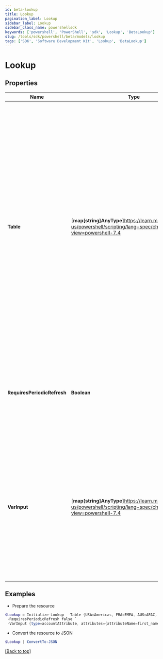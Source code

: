 ```yaml
---
id: beta-lookup
title: Lookup
pagination_label: Lookup
sidebar_label: Lookup
sidebar_class_name: powershellsdk
keywords: ['powershell', 'PowerShell', 'sdk', 'Lookup', 'BetaLookup'] 
slug: /tools/sdk/powershell/beta/models/lookup
tags: ['SDK', 'Software Development Kit', 'Lookup', 'BetaLookup']
---
```



# Lookup

## Properties

Name | Type | Description | Notes
------------ | ------------- | ------------- | -------------
**Table** | [**map[string]AnyType**]https://learn.microsoft.com/en-us/powershell/scripting/lang-spec/chapter-04?view=powershell-7.4 | This is a JSON object of key-value pairs. The key is the string that will attempt to be matched to the input, and the value is the output string that should be returned if the key is matched   >**Note** the use of the optional default key value here; if none of the three countries in the above example match the input string, the transform will return ""Unknown Region"" for the attribute that is mapped to this transform.  | [required]
**RequiresPeriodicRefresh** | **Boolean** | A value that indicates whether the transform logic should be re-evaluated every evening as part of the identity refresh process | [optional] [default to $false]
**VarInput** | [**map[string]AnyType**]https://learn.microsoft.com/en-us/powershell/scripting/lang-spec/chapter-04?view=powershell-7.4 | This is an optional attribute that can explicitly define the input data which will be fed into the transform logic. If input is not provided, the transform will take its input from the source and attribute combination configured via the UI. | [optional] 

## Examples

- Prepare the resource
```powershell
$Lookup = Initialize-Lookup  -Table {USA=Americas, FRA=EMEA, AUS=APAC, default=Unknown Region} `
 -RequiresPeriodicRefresh false `
 -VarInput {type=accountAttribute, attributes={attributeName=first_name, sourceName=Source}}
```

- Convert the resource to JSON
```powershell
$Lookup | ConvertTo-JSON
```


[[Back to top]](#) 

